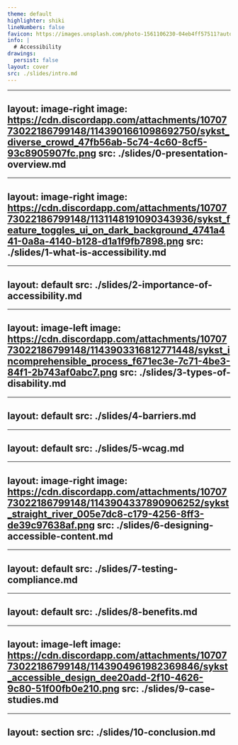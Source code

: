 ```yaml
---
theme: default
highlighter: shiki
lineNumbers: false
favicon: https://images.unsplash.com/photo-1561106230-04eb4ff57511?auto=format&fit=crop&w=64&q=80
info: |
  # Accessibility
drawings:
  persist: false
layout: cover
src: ./slides/intro.md
---
```


---
layout: image-right
image: https://cdn.discordapp.com/attachments/1070773022186799148/1143901661098692750/sykst_diverse_crowd_47fb56ab-5c74-4c60-8cf5-93c8905907fc.png
src: ./slides/0-presentation-overview.md
---

---
layout: image-right
image: https://cdn.discordapp.com/attachments/1070773022186799148/1131148191090343936/sykst_feature_toggles_ui_on_dark_background_4741a441-0a8a-4140-b128-d1a1f9fb7898.png
src: ./slides/1-what-is-accessibility.md
---

---
layout: default
src: ./slides/2-importance-of-accessibility.md
---

---
layout: image-left
image: https://cdn.discordapp.com/attachments/1070773022186799148/1143903316812771448/sykst_incomprehensible_process_f671ec3e-7c71-4be3-84f1-2b743af0abc7.png
src: ./slides/3-types-of-disability.md
---

---
layout: default
src: ./slides/4-barriers.md
---

---
layout: default
src: ./slides/5-wcag.md
---

---
layout: image-right
image: https://cdn.discordapp.com/attachments/1070773022186799148/1143904337890906252/sykst_straight_river_005e7dc8-c179-4256-8ff3-de39c97638af.png
src: ./slides/6-designing-accessible-content.md
---

---
layout: default
src: ./slides/7-testing-compliance.md
---

---
layout: default
src: ./slides/8-benefits.md
---

---
layout: image-left
image: https://cdn.discordapp.com/attachments/1070773022186799148/1143904961982369846/sykst_accessible_design_dee20add-2f10-4626-9c80-51f00fb0e210.png
src: ./slides/9-case-studies.md
---


---
layout: section
src: ./slides/10-conclusion.md
---
